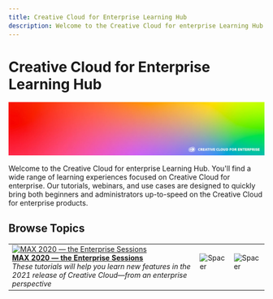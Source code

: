 ```yaml
---
title: Creative Cloud for Enterprise Learning Hub
description: Welcome to the Creative Cloud for enterprise Learning Hub.
---
```


# Creative Cloud for Enterprise Learning Hub

![Creative Cloud Hero Image](assets/hero_cce.jpg)

Welcome to the Creative Cloud for enterprise Learning Hub. You'll find a wide range of learning experiences focused on Creative Cloud for enterprise. Our tutorials, webinars, and use cases are designed to quickly bring both beginners and administrators up-to-speed on the Creative Cloud for enterprise products.

## Browse Topics

<table>
<tr>
 <td>
   <a href="maxoverview.md">
      <img alt="MAX 2020 — the Enterprise Sessions" src="../assets/MAX.jpg" />
   </a>
    <div>
   <a href="maxoverview.md"><strong>MAX 2020 — the Enterprise Sessions</strong></a>
    </div>
    <em>These tutorials will help you learn new features in the 2021 release of Creative Cloud—from an enterprise perspective</em>
    <br>
  </td>
  <td>
    <img alt="Spacer" src="../assets/Whitespacer.png" />
    <div>
    <br>
  </td>
  <td>
    <img alt="Spacer" src="../assets/Whitespacer.png" />
    <div>
    <br>
  </td>
</tr>
</table>